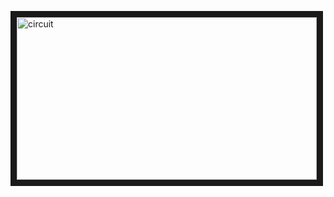 
<a href="https://www.youtube.com/embed/e-ppL2f_0xw" target="_blank"><img src="http://img.youtube.com/vi/e-ppL2f_0xw/0.jpg" 
alt="circuit" width="480" height="260" border="10" /></a>



